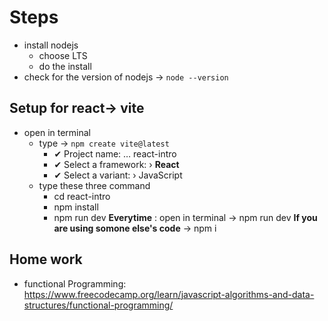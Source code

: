 # **Steps**
* install nodejs 
  * choose LTS 
  * do the install
* check for the version of nodejs -> `node --version`
##  Setup for react-> vite
* open in terminal
  * type -> `npm create vite@latest`
    * ✔ Project name: … react-intro
    * ✔ Select a framework: › **React**
    * ✔ Select a variant: › JavaScript  
  * type these three command
    *  cd react-intro
    * npm install
    * npm run dev
**Everytime** : open in terminal -> npm run dev
**If you are using somone else's code** -> npm i 

## Home work
* functional Programming: https://www.freecodecamp.org/learn/javascript-algorithms-and-data-structures/functional-programming/ 
